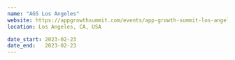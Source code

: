 ```yaml
---
name: "AGS Los Angeles"
website: https://appgrowthsummit.com/events/app-growth-summit-los-angeles-2023/
location: Los Angeles, CA, USA

date_start: 2023-02-23
date_end:   2023-02-23
---
```

